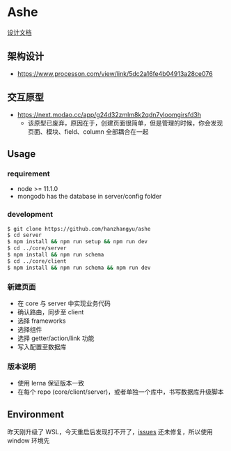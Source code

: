 # Ashe

[设计文档](./ABOUT.md)

## 架构设计

-   https://www.processon.com/view/link/5dc2a16fe4b04913a28ce076

## 交互原型

-   https://next.modao.cc/app/g24d32zmlm8k2qdn7yloomgirsfd3h
    -   该原型已废弃，原因在于，创建页面很简单，但是管理的时候，你会发现 页面、模块、field、column 全部耦合在一起

## Usage

### requirement

-   node >= 11.1.0
-   mongodb has the database in server/config folder

### development

```bash
$ git clone https://github.com/hanzhangyu/ashe
$ cd server
$ npm install && npm run setup && npm run dev
$ cd ../core/server
$ npm install && npm run schema
$ cd ../core/client
$ npm install && npm run schema && npm run dev
```

### 新建页面

-   在 core 与 server 中实现业务代码
-   确认路由，同步至 client
-   选择 frameworks
-   选择组件
-   选择 getter/action/link 功能
-   写入配置至数据库

### 版本说明

-   使用 lerna 保证版本一致
-   在每个 repo (core/client/server)，或者单独一个库中，书写数据库升级脚本

## Environment

昨天刚升级了 WSL，今天重启后发现打不开了，[issues](https://github.com/microsoft/WSL/issues/4177) 还未修复，所以使用 window 环境先
